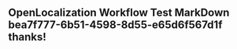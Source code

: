 <properties
ms.topic="hero-topic"
ms.test1="hero-topic"
ms.test2="test"/>

## OpenLocalization Workflow Test MarkDown bea7f777-6b51-4598-8d55-e65d6f567d1f thanks!
